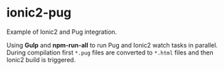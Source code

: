 # ionic2-pug

Example of Ionic2 and Pug integration.

Using **Gulp** and **npm-run-all** to run Pug and Ionic2 watch tasks in parallel.
During compilation first `*.pug` files are converted to `*.html` files and then Ionic2 build is triggered.
